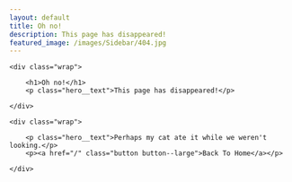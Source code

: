 ```yaml
---
layout: default
title: Oh no!
description: This page has disappeared!
featured_image: /images/Sidebar/404.jpg
---
```


<section class="intro">

	<div class="wrap">

		<h1>Oh no!</h1>
		<p class="hero__text">This page has disappeared!</p>

	</div>

</section>

<section class="single">

	<div class="wrap">

		<p class="hero__text">Perhaps my cat ate it while we weren't looking.</p>
		<p><a href="/" class="button button--large">Back To Home</a></p>

	</div>

</section>
